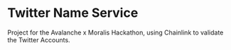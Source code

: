 # Twitter Name Service

Project for the Avalanche x Moralis Hackathon, using Chainlink to validate the Twitter Accounts.
